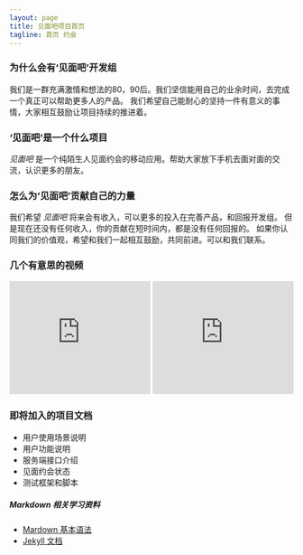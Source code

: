 ```yaml
---
layout: page
title: 见面吧项目首页
tagline: 首页 约会
---
```


### 为什么会有‘见面吧’开发组

我们是一群充满激情和想法的80，90后。我们坚信能用自己的业余时间，去完成一个真正可以帮助更多人的产品。
我们希望自己能耐心的坚持一件有意义的事情，大家相互鼓励让项目持续的推进着。

### ‘见面吧’是一个什么项目

*见面吧* 是一个纯陌生人见面约会的移动应用。帮助大家放下手机去面对面的交流，认识更多的朋友。

### 怎么为‘见面吧’贡献自己的力量

我们希望 *见面吧* 将来会有收入，可以更多的投入在完善产品，和回报开发组。 但是现在还没有任何收入，你的贡献在短时间内，都是没有任何回报的。 如果你认同我们的价值观，希望和我们一起相互鼓励，共同前进。可以和我们联系。

### 几个有意思的视频

<iframe style="width:250px;height:200px;" src="http://player.youku.com/embed/XNzM4NTMyMzQw" frameborder=0 allowfullscreen></iframe>

<iframe style="width:250px;height:200px;" src="http://player.youku.com/embed/XNDczNTM2NTQ0" frameborder=0 allowfullscreen></iframe>

### 即将加入的项目文档

* 用户使用场景说明
* 用户功能说明
* 服务端接口介绍
* 见面约会状态
* 测试框架和脚本

##### Markdown 相关学习资料
*  [Mardown 基本语法](http://wowubuntu.com/markdown/)
*  [Jekyll 文档](http://jekyllbootstrap.com/usage/jekyll-quick-start.html)

